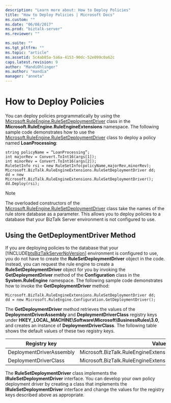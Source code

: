```yaml
---
description: "Learn more about: How to Deploy Policies"
title: "How to Deploy Policies | Microsoft Docs"
ms.custom: ""
ms.date: "06/08/2017"
ms.prod: "biztalk-server"
ms.reviewer: ""

ms.suite: ""
ms.tgt_pltfrm: ""
ms.topic: "article"
ms.assetid: 5c4ab85a-5a6a-4153-90dc-52e099c0a62c
caps.latest.revision: 9
author: "MandiOhlinger"
ms.author: "mandia"
manager: "anneta"
---
```

# How to Deploy Policies
You can deploy policies programmatically by using the [Microsoft.RuleEngine.RuleSetDeploymentDriver](/dotnet/api/microsoft.biztalk.ruleengineextensions.rulesetdeploymentdriver) class in the **Microsoft.RuleEngine.RuleEngineExtensions** namespace. The following sample code demonstrates how to use the [Microsoft.RuleEngine.RuleSetDeploymentDriver](/dotnet/api/microsoft.biztalk.ruleengineextensions.rulesetdeploymentdriver) class to deploy a policy named **LoanProcessing**:  
  
```  
string policyName = “LoanProcessing”;  
int majorRev = Convert.ToInt16(args[1]);  
int minorRev = Convert.ToInt16(args[2]);  
RuleSetInfo rsi = new RuleSetInfo(policyName,majorRev,minorRev);  
Microsoft.BizTalk.RuleEngineExtensions.RuleSetDeploymentDriver dd;  
dd = new Microsoft.BizTalk.RuleEngineExtensions.RuleSetDeploymentDriver();  
dd.Deploy(rsi);  
```  
  
> [!NOTE]
>  The overloaded constructors of the [Microsoft.RuleEngine.RuleSetDeploymentDriver](/dotnet/api/microsoft.biztalk.ruleengineextensions.rulesetdeploymentdriver) class take the names of the rule store database as a parameter. This allows you to deploy policies to a database that your BizTalk Server environment is not configured to use.  
  
## Using the GetDeploymentDriver Method  
 If you are deploying policies to the database that your [!INCLUDE[btsBizTalkServerNoVersion](../includes/btsbiztalkservernoversion-md.md)] environment is configured to use, you do not have to create the **RuleSetDeploymentDriver** object in the code. Instead, you can request the rule engine to create a **RuleSetDeploymentDriver** object for you by invoking the **GetDeploymentDriver** method of the **Configuration** class in the **System.RuleEngine** namespace. The following sample code demonstrates how to invoke the **GetDeploymentDriver** method:  
  
```  
Microsoft.BizTalk.RuleEngineExtensions.RuleSetDeploymentDriver dd;  
dd = new Microsoft.RuleEngine.Configuration.GetDeploymentDriver();  
```  
  
 The **GetDeploymentDriver** method retrieves the values of the **DeploymentDriverAssembly** and **DeploymentDriverClass** registry keys under **HKEY_LOCAL_MACHINE\Software\Microsoft\BusinessRules\3.0**, and creates an instance of **DeploymentDriverClass**. The following table shows the default values of these two registry keys.  
  
|Registry key|Value|  
|------------------|-----------|  
|DeploymentDriverAssembly|Microsoft.BizTalk.RuleEngineExtensions|  
|DeploymentDriverClass|Microsoft.BizTalk.RuleEngineExtensions.RuleSetDeploymentDriver|  
  
 The **RuleSetDeploymentDriver** class implements the **IRuleSetDeploymentDriver** interface. You can develop your own policy deployment driver by creating a class that implements the **IRuleSetDeploymentDriver** interface and change the values for the registry keys described above as appropriate.
